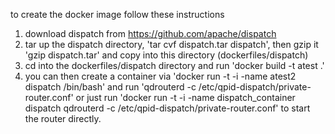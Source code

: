 to create the docker image follow these instructions
 
1.  download dispatch from https://github.com/apache/dispatch
2. tar up the dispatch directory, 'tar cvf dispatch.tar dispatch', then gzip it 'gzip dispatch.tar' and copy into this 
directory (dockerfiles/dispatch)
3. cd into the dockerfiles/dispatch directory and run 'docker build -t atest .'
4. you can then create a container via 'docker run -t -i  -name atest2  dispatch /bin/bash' and run 
'qdrouterd -c /etc/qpid-dispatch/private-router.conf' or just run 'docker run -t -i  -name dispatch_container  dispatch qdrouterd -c /etc/qpid-dispatch/private-router.conf'
to start the router directly.
